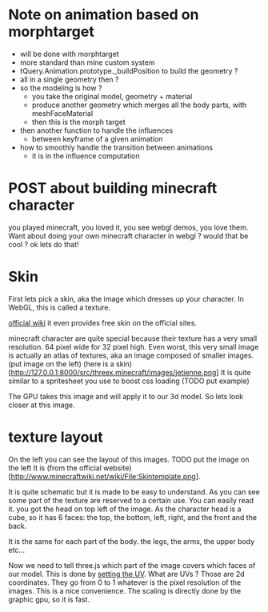 
Note on animation based on morphtarget
======================================
* will be done with morphtarget
* more standard than mine custom system
* tQuery.Animation.prototype._buildPosition to build the geometry ?
* all in a single geometry then ?
* so the modeling is how ?
  * you take the original model, geometry + material
  * produce another geometry which merges all the body parts, with meshFaceMaterial
  * then this is the morph target
* then another function to handle the influences
  * between keyframe of a given animation
* how to smoothly handle the transition between animations 
  * it is in the influence computation

POST about building minecraft character
======================================= 

you played minecraft, you loved it, you see webgl demos, you love them.
Want about doing your own minecraft character in webgl ? would that be cool ?
ok lets do that!

# Skin
First lets pick a skin, aka the image which dresses up your character.
In WebGL, this is called a texture.

[official wiki](http://www.minecraftwiki.net/wiki/Skin) 
it even provides free skin on the official sites.

minecraft character are quite special because their texture has a very small resolution.
64 pixel wide for 32 pixel high.
Even worst, this very small image is actually an atlas of textures, aka an image composed 
of smaller images. (put image on the left)
(here is a skin)[http://127.0.0.1:8000/src/threex.minecraft/images/jetienne.png]
It is quite similar to a spritesheet you use to boost css loading (TODO put example)

The GPU takes this image and will apply it to our 3d model. So lets look closer at this image.

# texture layout

On the left you can see the layout of this images.
TODO put the image on the left
It is (from the official website)[http://www.minecraftwiki.net/wiki/File:Skintemplate.png].

It is quite schematic but it is made to be easy to understand.
As you can see some part of the texture are reserved to a certain use.
You can easily read it. you got the head on top left of the image. As the character head 
is a cube, so it has 6 faces: the top, the bottom, left, right, and the front and the back.

It is the same for each part of the body. the legs, the arms, the upper body etc...

Now we need to tell three.js which part of the image covers which faces of our model.
This is done by [setting the UV](https://en.wikipedia.org/wiki/UV_mapping).
What are UVs ? Those are 2d coordinates.
They go from 0 to 1 whatever is the pixel resolution of the images.
This is a nice convenience.
The scaling is directly done by the graphic gpu, so it is fast.

